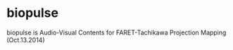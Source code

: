 biopulse
========

biopulse is Audio-Visual Contents for FARET-Tachikawa Projection Mapping (Oct.13.2014)
